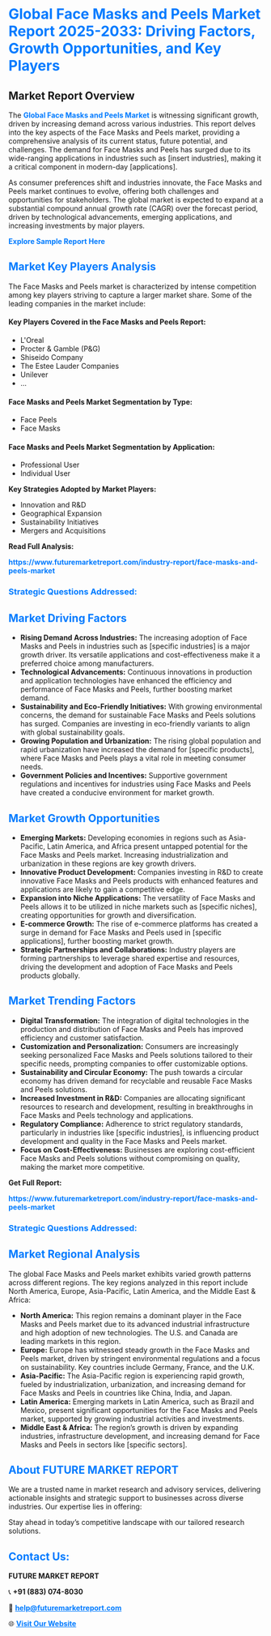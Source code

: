 <h1 style="color: #007BFF;">Global Face Masks and Peels Market Report 2025-2033: Driving Factors, Growth Opportunities, and Key Players</h1>

<section id="overview">
<h2>Market Report Overview</h2>
<p>The <a href="https://www.futuremarketreport.com/industry-report/face-masks-and-peels-market" style="color: #007BFF; text-decoration: none;"><strong>Global Face Masks and Peels Market</strong></a> is witnessing significant growth, driven by increasing demand across various industries. This report delves into the key aspects of the Face Masks and Peels market, providing a comprehensive analysis of its current status, future potential, and challenges. The demand for Face Masks and Peels has surged due to its wide-ranging applications in industries such as [insert industries], making it a critical component in modern-day [applications].</p>
<p>As consumer preferences shift and industries innovate, the Face Masks and Peels market continues to evolve, offering both challenges and opportunities for stakeholders. The global market is expected to expand at a substantial compound annual growth rate (CAGR) over the forecast period, driven by technological advancements, emerging applications, and increasing investments by major players.</p>
</section>

<section id="overview">
<p><a href="https://www.futuremarketreport.com/request-sample/reportId=51370" style="color: #007BFF; text-decoration: none;"><strong>Explore Sample Report Here</strong></a></p>
</section>

<section id="key-players">
<h2 style="color: #007BFF;">Market Key Players Analysis</h2>
<p>The Face Masks and Peels market is characterized by intense competition among key players striving to capture a larger market share. Some of the leading companies in the market include:</p>
<h4>Key Players Covered in the Face Masks and Peels Report:</h4>
<ul><li>L&#039;Oreal</li><li>Procter &amp; Gamble (P&amp;G)</li><li>Shiseido Company</li><li>The Estee Lauder Companies</li><li>Unilever</li><li>...</li></ul>
<h4>Face Masks and Peels Market Segmentation by Type:</h4>
<ul><li>Face Peels</li><li>Face Masks</li></ul>

<h4>Face Masks and Peels Market Segmentation by Application:</h4>
<ul><li>Professional User</li><li>Individual User</li></ul>
<p><strong>Key Strategies Adopted by Market Players:</strong></p>
<ul>
<li>Innovation and R&D</li>
<li>Geographical Expansion</li>
<li>Sustainability Initiatives</li>
<li>Mergers and Acquisitions</li>
</ul>
</section>

<section>
<p><strong>Read Full Analysis: </strong></p><a href="https://www.futuremarketreport.com/industry-report/face-masks-and-peels-market" style="color: #007BFF; text-decoration: none;"><strong>https://www.futuremarketreport.com/industry-report/face-masks-and-peels-market</strong></a>
<h3 style="color: #007BFF;">Strategic Questions Addressed:</h3>
</section>

<section id="driving-factors">
<h2 style="color: #007BFF;">Market Driving Factors</h2>
<ul>
<li><strong>Rising Demand Across Industries:</strong> The increasing adoption of Face Masks and Peels in industries such as [specific industries] is a major growth driver. Its versatile applications and cost-effectiveness make it a preferred choice among manufacturers.</li>
<li><strong>Technological Advancements:</strong> Continuous innovations in production and application technologies have enhanced the efficiency and performance of Face Masks and Peels, further boosting market demand.</li>
<li><strong>Sustainability and Eco-Friendly Initiatives:</strong> With growing environmental concerns, the demand for sustainable Face Masks and Peels solutions has surged. Companies are investing in eco-friendly variants to align with global sustainability goals.</li>
<li><strong>Growing Population and Urbanization:</strong> The rising global population and rapid urbanization have increased the demand for [specific products], where Face Masks and Peels plays a vital role in meeting consumer needs.</li>
<li><strong>Government Policies and Incentives:</strong> Supportive government regulations and incentives for industries using Face Masks and Peels have created a conducive environment for market growth.</li>
</ul>
</section>

<section id="growth-opportunities">
<h2 style="color: #007BFF;">Market Growth Opportunities</h2>
<ul>
<li><strong>Emerging Markets:</strong> Developing economies in regions such as Asia-Pacific, Latin America, and Africa present untapped potential for the Face Masks and Peels market. Increasing industrialization and urbanization in these regions are key growth drivers.</li>
<li><strong>Innovative Product Development:</strong> Companies investing in R&D to create innovative Face Masks and Peels products with enhanced features and applications are likely to gain a competitive edge.</li>
<li><strong>Expansion into Niche Applications:</strong> The versatility of Face Masks and Peels allows it to be utilized in niche markets such as [specific niches], creating opportunities for growth and diversification.</li>
<li><strong>E-commerce Growth:</strong> The rise of e-commerce platforms has created a surge in demand for Face Masks and Peels used in [specific applications], further boosting market growth.</li>
<li><strong>Strategic Partnerships and Collaborations:</strong> Industry players are forming partnerships to leverage shared expertise and resources, driving the development and adoption of Face Masks and Peels products globally.</li>
</ul>
</section>

<section id="trending-factors">
<h2 style="color: #007BFF;">Market Trending Factors</h2>
<ul>
<li><strong>Digital Transformation:</strong> The integration of digital technologies in the production and distribution of Face Masks and Peels has improved efficiency and customer satisfaction.</li>
<li><strong>Customization and Personalization:</strong> Consumers are increasingly seeking personalized Face Masks and Peels solutions tailored to their specific needs, prompting companies to offer customizable options.</li>
<li><strong>Sustainability and Circular Economy:</strong> The push towards a circular economy has driven demand for recyclable and reusable Face Masks and Peels solutions.</li>
<li><strong>Increased Investment in R&D:</strong> Companies are allocating significant resources to research and development, resulting in breakthroughs in Face Masks and Peels technology and applications.</li>
<li><strong>Regulatory Compliance:</strong> Adherence to strict regulatory standards, particularly in industries like [specific industries], is influencing product development and quality in the Face Masks and Peels market.</li>
<li><strong>Focus on Cost-Effectiveness:</strong> Businesses are exploring cost-efficient Face Masks and Peels solutions without compromising on quality, making the market more competitive.</li>
</ul>
</section>

<section>
<p><strong>Get Full Report: </strong></p><a href="https://www.futuremarketreport.com/industry-report/face-masks-and-peels-market" style="color: #007BFF; text-decoration: none;"><strong>https://www.futuremarketreport.com/industry-report/face-masks-and-peels-market</strong></a>
<h3 style="color: #007BFF;">Strategic Questions Addressed:</h3>
</section>


<section id="regional-analysis">
<h2 style="color: #007BFF;">Market Regional Analysis</h2>
<p>The global Face Masks and Peels market exhibits varied growth patterns across different regions. The key regions analyzed in this report include North America, Europe, Asia-Pacific, Latin America, and the Middle East & Africa:</p>
<ul>
<li><strong>North America:</strong> This region remains a dominant player in the Face Masks and Peels market due to its advanced industrial infrastructure and high adoption of new technologies. The U.S. and Canada are leading markets in this region.</li>
<li><strong>Europe:</strong> Europe has witnessed steady growth in the Face Masks and Peels market, driven by stringent environmental regulations and a focus on sustainability. Key countries include Germany, France, and the U.K.</li>
<li><strong>Asia-Pacific:</strong> The Asia-Pacific region is experiencing rapid growth, fueled by industrialization, urbanization, and increasing demand for Face Masks and Peels in countries like China, India, and Japan.</li>
<li><strong>Latin America:</strong> Emerging markets in Latin America, such as Brazil and Mexico, present significant opportunities for the Face Masks and Peels market, supported by growing industrial activities and investments.</li>
<li><strong>Middle East & Africa:</strong> The region’s growth is driven by expanding industries, infrastructure development, and increasing demand for Face Masks and Peels in sectors like [specific sectors].</li>
</ul>
</section>

<footer>
<h2 style="color: #007BFF;">About FUTURE MARKET REPORT</h2>
<p>We are a trusted name in market research and advisory services, delivering actionable insights and strategic support to businesses across diverse industries. Our expertise lies in offering:</p>

<p>Stay ahead in today’s competitive landscape with our tailored research solutions.</p>

<h2 style="color: #007BFF;">Contact Us:</h2>
<p><strong>FUTURE MARKET REPORT</strong></p>
<p>📞 <strong>+91 (883) 074-8030</strong></p>
<p>📧 <strong><a href="mailto:help@futuremarketreport.com" style="color: #007BFF;">help@futuremarketreport.com</a></strong></p>
<p>🌐 <strong><a href="https://www.futuremarketreport.com/" style="color: #007BFF;">Visit Our Website</a></strong></p>
</footer>